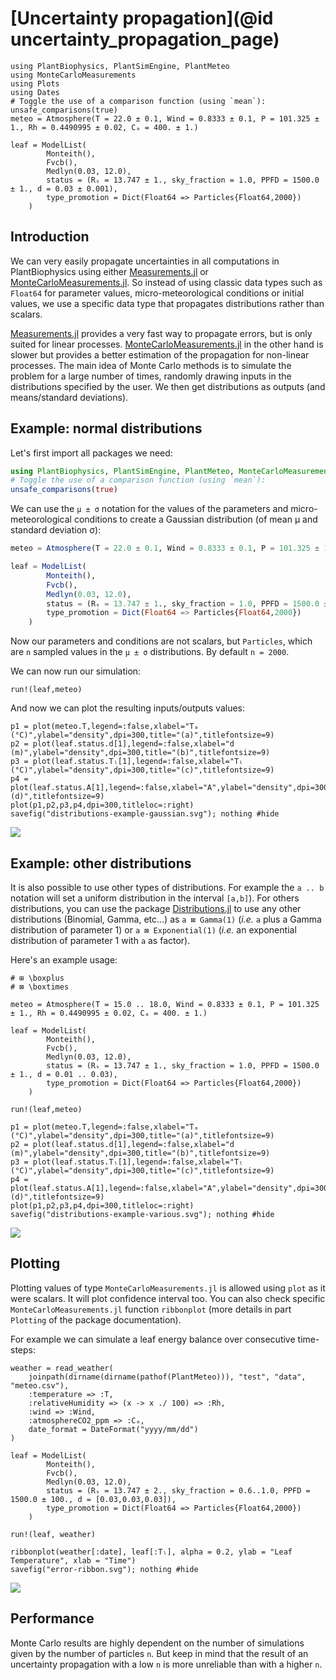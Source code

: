 # [Uncertainty propagation](@id uncertainty_propagation_page)

```@setup usepkg
using PlantBiophysics, PlantSimEngine, PlantMeteo
using MonteCarloMeasurements
using Plots
using Dates
# Toggle the use of a comparison function (using `mean`):
unsafe_comparisons(true)
meteo = Atmosphere(T = 22.0 ± 0.1, Wind = 0.8333 ± 0.1, P = 101.325 ± 1., Rh = 0.4490995 ± 0.02, Cₐ = 400. ± 1.)

leaf = ModelList(
        Monteith(),
        Fvcb(),
        Medlyn(0.03, 12.0),
        status = (Rₛ = 13.747 ± 1., sky_fraction = 1.0, PPFD = 1500.0 ± 1., d = 0.03 ± 0.001),
        type_promotion = Dict(Float64 => Particles{Float64,2000})
    )
```

## Introduction

We can very easily propagate uncertainties in all computations in PlantBiophysics using either [Measurements.jl](https://github.com/JuliaPhysics/Measurements.jl) or [MonteCarloMeasurements.jl](https://github.com/baggepinnen/MonteCarloMeasurements.jl). So instead of using classic data types such as `Float64` for parameter values, micro-meteorological conditions or initial values, we use a specific data type that propagates distributions rather than scalars.

[Measurements.jl](https://github.com/JuliaPhysics/Measurements.jl) provides a very fast way to propagate errors, but is only suited for linear processes. [MonteCarloMeasurements.jl](https://github.com/baggepinnen/MonteCarloMeasurements.jl) in the other hand is slower but provides a better estimation of the propagation for non-linear processes. The main idea of Monte Carlo methods is to simulate the problem for a large number of times, randomly drawing inputs in the distributions specified by the user. We then get distributions as outputs (and means/standard deviations).

## Example: normal distributions

Let's first import all packages we need:

```julia
using PlantBiophysics, PlantSimEngine, PlantMeteo, MonteCarloMeasurements, Plots, Dates
# Toggle the use of a comparison function (using `mean`):
unsafe_comparisons(true)
```

We can use the `μ ± σ` notation for the values of the parameters and micro-meteorological conditions to create a Gaussian distribution (of mean μ and standard deviation σ):

```julia
meteo = Atmosphere(T = 22.0 ± 0.1, Wind = 0.8333 ± 0.1, P = 101.325 ± 1., Rh = 0.4490995 ± 0.02, Cₐ = 400. ± 1.)

leaf = ModelList(
        Monteith(),
        Fvcb(),
        Medlyn(0.03, 12.0),
        status = (Rₛ = 13.747 ± 1., sky_fraction = 1.0, PPFD = 1500.0 ± 1., d = 0.03 ± 0.001),
        type_promotion = Dict(Float64 => Particles{Float64,2000})
    )
```

Now our parameters and conditions are not scalars, but `Particles`, which are `n` sampled values in the `μ ± σ` distributions. By default `n = 2000`.

We can now run our simulation:

```@example usepkg
run!(leaf,meteo)
```

And now we can plot the resulting inputs/outputs values:

```@example usepkg
p1 = plot(meteo.T,legend=:false,xlabel="Tₐ (°C)",ylabel="density",dpi=300,title="(a)",titlefontsize=9)
p2 = plot(leaf.status.d[1],legend=:false,xlabel="d (m)",ylabel="density",dpi=300,title="(b)",titlefontsize=9)
p3 = plot(leaf.status.Tₗ[1],legend=:false,xlabel="Tₗ (°C)",ylabel="density",dpi=300,title="(c)",titlefontsize=9)
p4 = plot(leaf.status.A[1],legend=:false,xlabel="A",ylabel="density",dpi=300,title="(d)",titlefontsize=9)
plot(p1,p2,p3,p4,dpi=300,titleloc=:right)
savefig("distributions-example-gaussian.svg"); nothing #hide
```

![](distributions-example-gaussian.svg)

## Example: other distributions

It is also possible to use other types of distributions. For example the `a .. b` notation will set a uniform distribution in the interval `[a,b]`). For others distributions, you can use the package [Distributions.jl](https://github.com/JuliaStats/Distributions.jl) to use any other distributions (Binomial, Gamma, etc...) as `a ⊠ Gamma(1)` (*i.e.* `a` plus a Gamma distribution of parameter 1) or `a ⊠ Exponential(1)` (*i.e.* an exponential distribution of parameter 1 with `a` as factor).

Here's an example usage:

```@example usepkg
# ⊞ \boxplus
# ⊠ \boxtimes

meteo = Atmosphere(T = 15.0 .. 18.0, Wind = 0.8333 ± 0.1, P = 101.325 ± 1., Rh = 0.4490995 ± 0.02, Cₐ = 400. ± 1.)

leaf = ModelList(
        Monteith(),
        Fvcb(),
        Medlyn(0.03, 12.0),
        status = (Rₛ = 13.747 ± 1., sky_fraction = 1.0, PPFD = 1500.0 ± 1., d = 0.01 .. 0.03),
        type_promotion = Dict(Float64 => Particles{Float64,2000})
    )

run!(leaf,meteo)

p1 = plot(meteo.T,legend=:false,xlabel="Tₐ (°C)",ylabel="density",dpi=300,title="(a)",titlefontsize=9)
p2 = plot(leaf.status.d[1],legend=:false,xlabel="d (m)",ylabel="density",dpi=300,title="(b)",titlefontsize=9)
p3 = plot(leaf.status.Tₗ[1],legend=:false,xlabel="Tₗ (°C)",ylabel="density",dpi=300,title="(c)",titlefontsize=9)
p4 = plot(leaf.status.A[1],legend=:false,xlabel="A",ylabel="density",dpi=300,title="(d)",titlefontsize=9)
plot(p1,p2,p3,p4,dpi=300,titleloc=:right)
savefig("distributions-example-various.svg"); nothing #hide
```

![](distributions-example-various.svg)

## Plotting

Plotting values of type `MonteCarloMeasurements.jl` is allowed using `plot` as it were scalars. It will plot confidence interval too. You can also check specific `MonteCarloMeasurements.jl` function `ribbonplot` (more details in part `Plotting` of the package documentation).

For example we can simulate a leaf energy balance over consecutive time-steps:

```@example usepkg
weather = read_weather(
    joinpath(dirname(dirname(pathof(PlantMeteo))), "test", "data", "meteo.csv"),
    :temperature => :T,
    :relativeHumidity => (x -> x ./ 100) => :Rh,
    :wind => :Wind,
    :atmosphereCO2_ppm => :Cₐ,
    date_format = DateFormat("yyyy/mm/dd")
)

leaf = ModelList(
        Monteith(),
        Fvcb(),
        Medlyn(0.03, 12.0),
        status = (Rₛ = 13.747 ± 2., sky_fraction = 0.6..1.0, PPFD = 1500.0 ± 100., d = [0.03,0.03,0.03]),
        type_promotion = Dict(Float64 => Particles{Float64,2000})
    )

run!(leaf, weather)

ribbonplot(weather[:date], leaf[:Tₗ], alpha = 0.2, ylab = "Leaf Temperature", xlab = "Time")
savefig("error-ribbon.svg"); nothing #hide
```

![](error-ribbon.svg)

## Performance

Monte Carlo results are highly dependent on the number of simulations given by the number of particles `n`. But keep in mind that the result of an uncertainty propagation with a low `n` is more unreliable than with a higher `n`.
